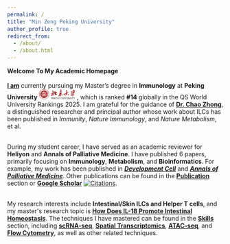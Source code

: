 ```yaml
---
permalink: /
title: "Min Zeng Peking University"
author_profile: true
redirect_from: 
  - /about/
  - /about.html
---
```


**Welcome To My Academic Homepage**<br/><br/>
**[I am](https://zengminup.github.io/cv/)** currently pursuing my Master’s degree in **Immunology** at **Peking University**  <img src='images/about/PKU.png' style='width: 6em;'> , which is ranked **#14** globally in the QS World University Rankings 2025. I am grateful for the guidance of [**Dr. Chao Zhong**](https://sbms.bjmu.edu.cn/jsdw/bssds/Chao_Zhong.html), a distinguished researcher and principal author whose work about ILCs has been published in *Immunity*, *Nature Immunology*, and *Nature Metabolism*, et al. <br/><br/>

During my student career, I have served as an academic reviewer for **Heliyon** and **Annals of Palliative Medicine**. I have published 6 papers, primarily focusing on **Immunology**, **Metabolism**, and **Bioinformatics**. For example, my work has been published in ***[Development Cell](https://www.sciencedirect.com/science/article/abs/pii/S1534580724002685)*** and ***[Annals of Palliative Medicine](https://apm.amegroups.org/article/view/64216/html)***. Other publications can be found in the **[Publication](https://zengminup.github.io/publications/)** section or **[Google Scholar](https://scholar.google.com.hk/citations?user=wkBkJnsAAAAJ&hl=zh-CN)** [![Citations](https://img.shields.io/badge/Citations-57-blue?logo=google-scholar&logoColor=white&labelColor=blue&color=lightgray)](https://scholar.google.com.hk/citatons?user=wkBkJnsAAAAJ&hl=zh-CN).<br/><br/>

My research interests include **Intestinal/Skin ILCs and Helper T cells**, and my master's research topic is **[How Does IL-18 Promote Intestinal Homeostasis](https://zengminup.github.io/portfolio/portfolio-3/)**. The techniques I have mastered can be found in the **[Skills](https://zengminup.github.io/skills/)** section, including **[scRNA-seq](https://zengminup.github.io/skills/sc-rna-seq)**, **[Spatial Transcriptomics](https://zengminup.github.io/posts/blog-spatial-transcriptomics/)**, **[ATAC-seq](https://zengminup.github.io/posts/blog-sc-atac-seq/)**, and **[Flow Cytometry](https://zengminup.github.io/skills/Genotyping)**, as well as other related techniques.<br/><br/>




<br/>
<br/>
<br/>
<br/>
<br/>
<br/>
<script 
  type='text/javascript' 
  id='clustrmaps' 
  src='//cdn.clustrmaps.com/map_v2.js?cl=ffffff&w=500&h=400&t=tt&d=gWFKnUUd4_GLLUZ-nESj6bbNl_sk20p-6azhuIyP1Fg&co=2d78ad&ct=ffffff&cmo=3acc3a&cmn=ff5353'>
</script>

